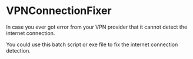 # VPNConnectionFixer

In case you ever got error from your VPN provider that it cannot detect the internet connection.

You could use this batch script or exe file to fix the internet connection detection.

